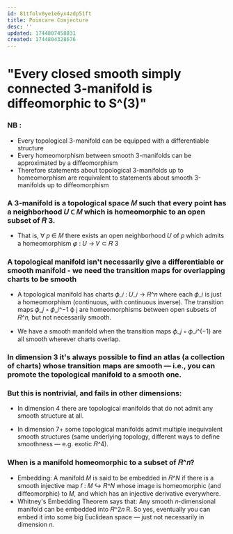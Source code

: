 ```yaml
---
id: 81tfolv0ye1e6yx4zdp51ft
title: Poincare Conjecture
desc: ''
updated: 1744807458831
created: 1744804328676
---
```

# "Every closed smooth simply connected 3-manifold is diffeomorphic to S^(3)"

###  NB :
- Every topological 3-manifold can be equipped with a differentiable structure
- Every homeomorphism between smooth 3-manifolds can be approximated by a diffeomorphism
- Therefore statements about topological 3-manifolds up to homeomorphism are requivalent to statements about smooth 3-manifolds up to diffeomorphism

### A 3-manifold is a topological space 𝑀 such that every point has a neighborhood 𝑈 ⊂ 𝑀 which is homeomorphic to an open subset of 𝑅 3. 
- That is, ∀ 𝑝 ∈ 𝑀 there exists an open neighborhood 𝑈 of 𝑝 which admits a homeomorphism 𝜑 : 𝑈 → 𝑉 ⊂ 𝑅 3

### A topological manifold isn't necessarily give a differentiable or smooth manifold - we need the transition maps for overlapping charts to be smooth

- A topological manifold has charts 𝜙_𝑖 : 𝑈_𝑖 → 𝑅^𝑛 where each 𝜙_𝑖 is just a homeomorphism (continuous, with continuous inverse). The transition maps 𝜙_𝑗 ∘ 𝜙_𝑖^−1 ϕ j ​are homeomorphisms between open subsets of 𝑅^𝑛, but not necessarily smooth.

- We have a smooth manifold when the transition maps 𝜙_𝑗 ∘ 𝜙_𝑖^(−1) are all smooth wherever charts overlap.

### In dimension 3 it's always possible to find an atlas (a collection of charts) whose transition maps are smooth — i.e., you can promote the topological manifold to a smooth one.

### But this is nontrivial, and fails in other dimensions:

- In dimension 4 there are topological manifolds that do not admit any smooth structure at all. 

- In dimension 7+ some topological manifolds admit multiple inequivalent smooth structures (same underlying topology, different ways to define smoothness — e.g. exotic 𝑅^4).

### When is a manifold homeomorphic to a subset of 𝑅^𝑛? 

- Embedding: A manifold 𝑀 is said to be embedded in 𝑅^𝑁 if there is a smooth injective map 𝑓 : 𝑀 ↪ 𝑅^𝑁 whose image is homeomorphic (and diffeomorphic) to 𝑀, and which has an injective derivative everywhere. 
- Whitney's Embedding Theorem says that: Any smooth 𝑛-dimensional manifold can be embedded into 𝑅^2𝑛 R. So yes, eventually you can embed it into some big Euclidean space — just not necessarily in dimension 𝑛.